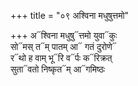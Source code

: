 +++
title = "०९ अश्विना मधुषुत्तमो"

+++
अ᳓श्विना मधुषु᳓त्तमो युवा᳓कुः  
सो᳓मस् त᳓म् पातम् आ᳓ गतं दुरोणे᳓  
र᳓थो ह वाम् भू᳓रि व᳓र्पः क᳓रिक्रत्  
सुता᳓वतो निष्कृत᳓म् आ᳓गमिष्ठः